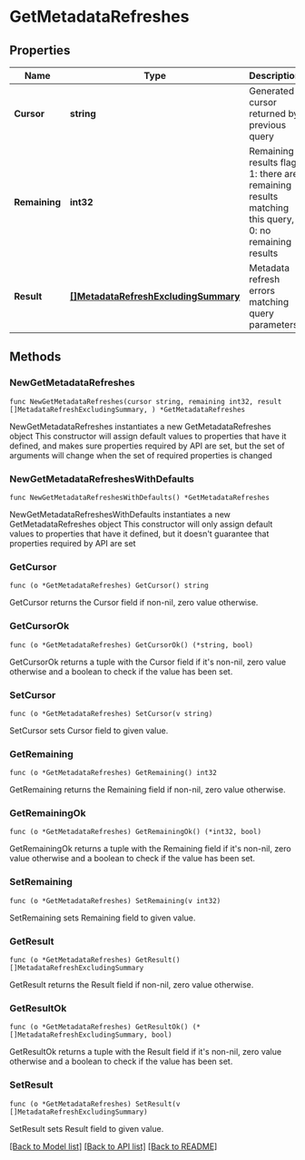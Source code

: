 # GetMetadataRefreshes

## Properties

Name | Type | Description | Notes
------------ | ------------- | ------------- | -------------
**Cursor** | **string** | Generated cursor returned by previous query | 
**Remaining** | **int32** | Remaining results flag. 1: there are remaining results matching this query, 0: no remaining results | 
**Result** | [**[]MetadataRefreshExcludingSummary**](MetadataRefreshExcludingSummary.md) | Metadata refresh errors matching query parameters | 

## Methods

### NewGetMetadataRefreshes

`func NewGetMetadataRefreshes(cursor string, remaining int32, result []MetadataRefreshExcludingSummary, ) *GetMetadataRefreshes`

NewGetMetadataRefreshes instantiates a new GetMetadataRefreshes object
This constructor will assign default values to properties that have it defined,
and makes sure properties required by API are set, but the set of arguments
will change when the set of required properties is changed

### NewGetMetadataRefreshesWithDefaults

`func NewGetMetadataRefreshesWithDefaults() *GetMetadataRefreshes`

NewGetMetadataRefreshesWithDefaults instantiates a new GetMetadataRefreshes object
This constructor will only assign default values to properties that have it defined,
but it doesn't guarantee that properties required by API are set

### GetCursor

`func (o *GetMetadataRefreshes) GetCursor() string`

GetCursor returns the Cursor field if non-nil, zero value otherwise.

### GetCursorOk

`func (o *GetMetadataRefreshes) GetCursorOk() (*string, bool)`

GetCursorOk returns a tuple with the Cursor field if it's non-nil, zero value otherwise
and a boolean to check if the value has been set.

### SetCursor

`func (o *GetMetadataRefreshes) SetCursor(v string)`

SetCursor sets Cursor field to given value.


### GetRemaining

`func (o *GetMetadataRefreshes) GetRemaining() int32`

GetRemaining returns the Remaining field if non-nil, zero value otherwise.

### GetRemainingOk

`func (o *GetMetadataRefreshes) GetRemainingOk() (*int32, bool)`

GetRemainingOk returns a tuple with the Remaining field if it's non-nil, zero value otherwise
and a boolean to check if the value has been set.

### SetRemaining

`func (o *GetMetadataRefreshes) SetRemaining(v int32)`

SetRemaining sets Remaining field to given value.


### GetResult

`func (o *GetMetadataRefreshes) GetResult() []MetadataRefreshExcludingSummary`

GetResult returns the Result field if non-nil, zero value otherwise.

### GetResultOk

`func (o *GetMetadataRefreshes) GetResultOk() (*[]MetadataRefreshExcludingSummary, bool)`

GetResultOk returns a tuple with the Result field if it's non-nil, zero value otherwise
and a boolean to check if the value has been set.

### SetResult

`func (o *GetMetadataRefreshes) SetResult(v []MetadataRefreshExcludingSummary)`

SetResult sets Result field to given value.



[[Back to Model list]](../README.md#documentation-for-models) [[Back to API list]](../README.md#documentation-for-api-endpoints) [[Back to README]](../README.md)


